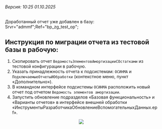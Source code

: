 ###### Версия: 10:25 01.10.2025

Доработанный отчет уже добавлен в базу: Srvr="admmf";Ref="bp_zg_test_op";

## Инструкция по миграции отчета из тестовой базы в рабочую:
1. Скопировать отчет `ВедомостьЭлементовАмортизацииСОстатками` из тестовой конфигурации в рабочую.
2. Указать принадлежность отчета к подсистемам: `ОСИНМА` и `ПодключаемыеОтчетыИОбработки` (контекстное меню, пункт «Дополнительно»).
3. В командном интерфейсе подсистемы `ОСИНМА` расположить новый отчет под отчетом `Ведомость элементов амортизации`.
4. Запустить обновление подразделов «Базовая функциональность» и «Варианты отчетов» в интерфейсе внешней обработки «ИнструментыРазработчикаОбновлениеВспомогательныхДанных.epf». 

<p align="center">
  <img src="https://user-images.githubusercontent.com/11923488/209480228-98127c79-7f10-4c54-af72-fdcaf04fee6f.png" />
</p>
